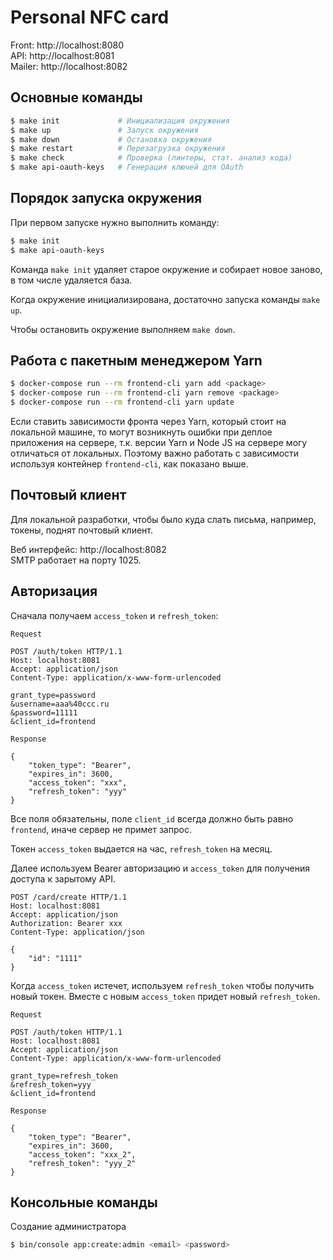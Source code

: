 # Personal NFC card

Front: http://localhost:8080  
API: http://localhost:8081  
Mailer: http://localhost:8082

## Основные команды

```bash
$ make init             # Инициализация окружения
$ make up               # Запуск окружения
$ make down             # Остановка окружения
$ make restart          # Перезагрузка окружения
$ make check            # Проверка (линтеры, стат. анализ кода)
$ make api-oauth-keys   # Генерация ключей для OAuth
```

## Порядок запуска окружения

При первом запуске нужно выполнить команду:
```bash
$ make init
$ make api-oauth-keys
```

Команда `make init` удаляет старое окружение и собирает новое заново, в том числе удаляется база.

Когда окружение инициализирована, достаточно запуска команды `make up`.

Чтобы остановить окружение выполняем `make down`. 

## Работа с пакетным менеджером Yarn

```bash
$ docker-compose run --rm frontend-cli yarn add <package>
$ docker-compose run --rm frontend-cli yarn remove <package>
$ docker-compose run --rm frontend-cli yarn update
```

Если ставить зависимости фронта через Yarn, который стоит на локальной машине, то могут возникнуть ошибки при деплое приложения на сервере, т.к. версии Yarn и Node JS на сервере могу отличаться от локальных. Поэтому важно работать с зависимости используя контейнер `frontend-cli`, как показано выше.

## Почтовый клиент

Для локальной разработки, чтобы было куда слать письма, например, токены, поднят почтовый клиент.

Веб интерфейс: http://localhost:8082  
SMTP работает на порту 1025.  

## Авторизация

Сначала получаем `access_token` и `refresh_token`:
```
Request

POST /auth/token HTTP/1.1
Host: localhost:8081
Accept: application/json
Content-Type: application/x-www-form-urlencoded

grant_type=password
&username=aaa%40ccc.ru
&password=11111
&client_id=frontend

Response

{
    "token_type": "Bearer",
    "expires_in": 3600,
    "access_token": "xxx",
    "refresh_token": "yyy"
}
```

Все поля обязательны, поле `client_id` всегда должно быть равно `frontend`, иначе сервер не примет запрос.

Токен `access_token` выдается на час, `refresh_token` на месяц.

Далее используем Bearer авторизацию и `access_token` для получения доступа к зарытому API.

```
POST /card/create HTTP/1.1
Host: localhost:8081
Accept: application/json
Authorization: Bearer xxx
Content-Type: application/json

{
    "id": "1111"
}
```

Когда `access_token` истечет, используем `refresh_token` чтобы получить новый токен. Вместе с новым `access_token` придет новый `refresh_token`.

```
Request

POST /auth/token HTTP/1.1
Host: localhost:8081
Accept: application/json
Content-Type: application/x-www-form-urlencoded

grant_type=refresh_token
&refresh_token=yyy
&client_id=frontend

Response

{
    "token_type": "Bearer",
    "expires_in": 3600,
    "access_token": "xxx_2",
    "refresh_token": "yyy_2"
}
```

## Консольные команды

Создание администратора
```bash
$ bin/console app:create:admin <email> <password>
```
